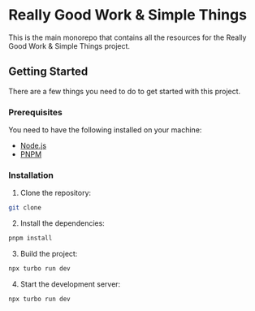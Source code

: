 # Really Good Work & Simple Things

This is the main monorepo that contains all the resources for the Really Good Work & Simple Things project.

## Getting Started

There are a few things you need to do to get started with this project.

### Prerequisites

You need to have the following installed on your machine:

- [Node.js](https://nodejs.org/en/)
- [PNPM](https://pnpm.io/)

### Installation

1. Clone the repository:

```bash
git clone
```

2. Install the dependencies:

```bash
pnpm install
```

3. Build the project:

```bash
npx turbo run dev
```

4. Start the development server:

```bash
npx turbo run dev
```
